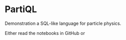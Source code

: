 # PartiQL

Demonstration a SQL-like language for particle physics.

Either read the notebooks in GitHub or

